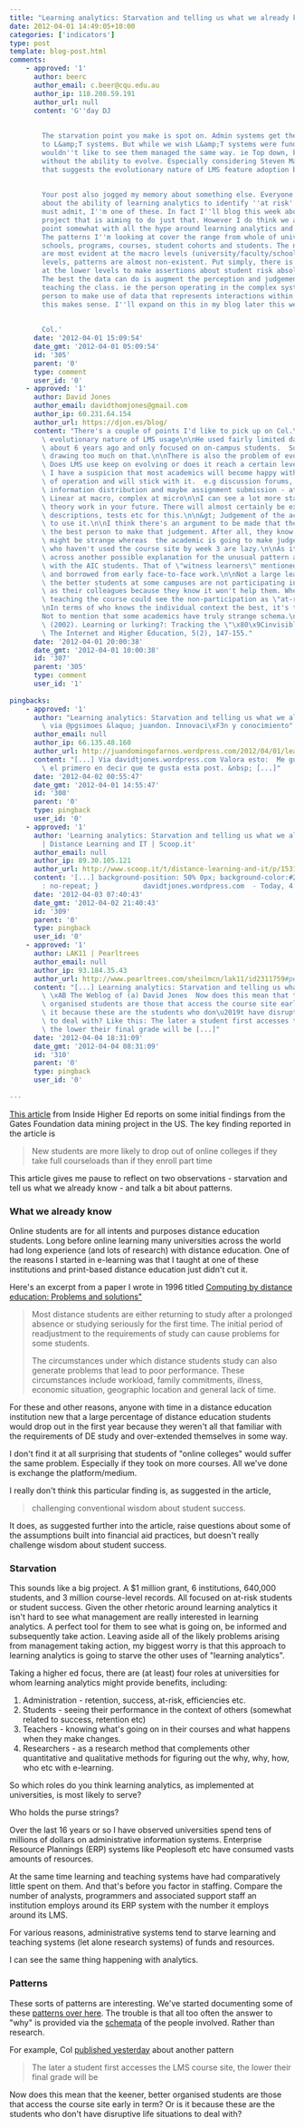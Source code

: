 ```yaml
---
title: "Learning analytics: Starvation and telling us what we already know?"
date: 2012-04-01 14:49:05+10:00
categories: ['indicators']
type: post
template: blog-post.html
comments:
    - approved: '1'
      author: beerc
      author_email: c.beer@cqu.edu.au
      author_ip: 118.208.59.191
      author_url: null
      content: 'G''day DJ
    
    
        The starvation point you make is spot on. Admin systems get the big dollars compared
        to L&amp;T systems. But while we wish L&amp;T systems were funded equally, we
        wouldn''t like to see them managed the same way. ie Top down, big up front design
        without the ability to evolve. Especially considering Steven Malikowski''s research
        that suggests the evolutionary nature of LMS feature adoption by academic staff.
    
    
        Your post also jogged my memory about something else. Everyone is very excited
        about the ability of learning analytics to identify ''at risk'' students and I
        must admit, I''m one of these. In fact I''ll blog this week about a significant
        project that is aiming to do just that. However I do think we are missing the
        point somewhat with all the hype around learning analytics and at risk students.
        The patterns I''m looking at cover the range from whole of university, faculties,
        schools, programs, courses, student cohorts and students. The nice linear patterns
        are most evident at the macro levels (university/faculty/school). At the lower
        levels, patterns are almost non-existent. Put simply, there is too much variation
        at the lower levels to make assertions about student risk absolute and automatic.
        The best the data can do is augment the perception and judgement of the academic
        teaching the class. ie the person operating in the complex system is the best
        person to make use of data that represents interactions within the system. I hope
        this makes sense. I''ll expand on this in my blog later this week.
    
    
        Col.'
      date: '2012-04-01 15:09:54'
      date_gmt: '2012-04-01 05:09:54'
      id: '305'
      parent: '0'
      type: comment
      user_id: '0'
    - approved: '1'
      author: David Jones
      author_email: davidthomjones@gmail.com
      author_ip: 60.231.64.154
      author_url: https://djon.es/blog/
      content: "There's a couple of points I'd like to pick up on Col.\n\n&gt; Malikowski's\
        \ evolutionary nature of LMS usage\n\nHe used fairly limited data: only 3 years,\
        \ about 6 years ago and only focused on on-campus students.  So, have to be cautious\
        \ drawing too much on that.\n\nThere is also the problem of evolutionary dead-ends.\
        \ Does LMS use keep on evolving or does it reach a certain level and plateau?\
        \ I have a suspicion that most academics will become happy with a certain type\
        \ of operation and will stick with it.  e.g discussion forums, a quiz or two,\
        \ information distribution and maybe assignment submission - at most.\n\n&gt;\
        \ Linear at macro, complex at micro\n\nI can see a lot more statistical and other\
        \ theory work in your future. There will almost certainly be existing explanations,\
        \ descriptions, tests etc for this.\n\n&gt; Judgement of the academic...best person\
        \ to use it.\n\nI think there's an argument to be made that the student is perhaps\
        \ the best person to make that judgement. After all, they know why their usage\
        \ might be strange whereas  the academic is going to make judgements.  i.e. students\
        \ who haven't used the course site by week 3 are lazy.\n\nAs it happens, came\
        \ across another possible explanation for the unusual pattern around grades/participation\
        \ with the AIC students. That of \"witness learners\" mentioned in Beaudoin (2002)\
        \ and borrowed from early face-to-face work.\n\nNot a large leap to assume that\
        \ the better students at some campuses are not participating in forums as much\
        \ as their colleagues because they know it won't help them. Whereas an academic\
        \ teaching the course could see the non-participation as \"at-risk\" behaviour.\n\
        \nIn terms of who knows the individual context the best, it's the student.\n\n\
        Not to mention that some academics have truly strange schema.\n\n\nBeaudoin, M.\
        \ (2002). Learning or lurking?: Tracking the \"\x80\x9Cinvisible\" online student.\
        \ The Internet and Higher Education, 5(2), 147-155."
      date: '2012-04-01 20:00:38'
      date_gmt: '2012-04-01 10:00:38'
      id: '307'
      parent: '305'
      type: comment
      user_id: '1'
    
pingbacks:
    - approved: '1'
      author: "Learning analytics: Starvation and telling us what we already\_know? @djplaner\
        \ via @pgsimoes &laquo; juandon. Innovaci\xF3n y conocimiento"
      author_email: null
      author_ip: 66.135.48.160
      author_url: http://juandomingofarnos.wordpress.com/2012/04/01/learning-analytics-starvation-and-telling-us-what-we-already-know-djplaner-via-pgsimoes/
      content: "[...] Via davidtjones.wordpress.com Valora esto:  Me gusta:Me gustaS\xE9\
        \ el primero en decir que te gusta esta post. &nbsp; [...]"
      date: '2012-04-02 00:55:47'
      date_gmt: '2012-04-01 14:55:47'
      id: '308'
      parent: '0'
      type: pingback
      user_id: '0'
    - approved: '1'
      author: 'Learning analytics: Starvation and telling us what we already&nbsp;know?
        | Distance Learning and IT | Scoop.it'
      author_email: null
      author_ip: 89.30.105.121
      author_url: http://www.scoop.it/t/distance-learning-and-it/p/1531413167/learning-analytics-starvation-and-telling-us-what-we-already-know
      content: '[...] background-position: 50% 0px; background-color:#222222; background-repeat
        : no-repeat; }           davidtjones.wordpress.com  - Today, 4:40 [...]'
      date: '2012-04-03 07:40:43'
      date_gmt: '2012-04-02 21:40:43'
      id: '309'
      parent: '0'
      type: pingback
      user_id: '0'
    - approved: '1'
      author: LAK11 | Pearltrees
      author_email: null
      author_ip: 93.184.35.43
      author_url: http://www.pearltrees.com/sheilmcn/lak11/id2311759#pearl39908754&show=reveal,6
      content: "[...] Learning analytics: Starvation and telling us what we already know?\
        \ \xAB The Weblog of (a) David Jones  Now does this mean that the keener, better\
        \ organised students are those that access the course site early in term? Or is\
        \ it because these are the students who don\u2019t have disruptive life situations\
        \ to deal with? Like this: The later a student first accesses the LMS course site,\
        \ the lower their final grade will be [...]"
      date: '2012-04-04 18:31:09'
      date_gmt: '2012-04-04 08:31:09'
      id: '310'
      parent: '0'
      type: pingback
      user_id: '0'
    
---
```

[This article](http://www.insidehighered.com/news/2012/02/01/using-big-data-predict-online-student-success) from Inside Higher Ed reports on some initial findings from the Gates Foundation data mining project in the US. The key finding reported in the article is

> New students are more likely to drop out of online colleges if they take full courseloads than if they enroll part time

This article gives me pause to reflect on two observations - starvation and tell us what we already know - and talk a bit about patterns.

### What we already know

Online students are for all intents and purposes distance education students. Long before online learning many universities across the world had long experience (and lots of research) with distance education. One of the reasons I started in e-learning was that I taught at one of these institutions and print-based distance education just didn't cut it.

Here's an excerpt from a paper I wrote in 1996 titled [Computing by distance education: Problems and solutions"](/blog2/publications/computing-by-distance-education-problems-and-solutions/)

> Most distance students are either returning to study after a prolonged absence or studying seriously for the first time. The initial period of readjustment to the requirements of study can cause problems for some students.
> 
> The circumstances under which distance students study can also generate problems that lead to poor performance. These circumstances include workload, family commitments, illness, economic situation, geographic location and general lack of time.

For these and other reasons, anyone with time in a distance education institution new that a large percentage of distance education students would drop out in the first year because they weren't all that familiar with the requirements of DE study and over-extended themselves in some way.

I don't find it at all surprising that students of "online colleges" would suffer the same problem. Especially if they took on more courses. All we've done is exchange the platform/medium.

I really don't think this particular finding is, as suggested in the article,

> challenging conventional wisdom about student success.

It does, as suggested further into the article, raise questions about some of the assumptions built into financial aid practices, but doesn't really challenge wisdom about student success.

### Starvation

This sounds like a big project. A $1 million grant, 6 institutions, 640,000 students, and 3 million course-level records. All focused on at-risk students or student success. Given the other rhetoric around learning analytics it isn't hard to see what management are really interested in learning analytics. A perfect tool for them to see what is going on, be informed and subsequently take action. Leaving aside all of the likely problems arising from management taking action, my biggest worry is that this approach to learning analytics is going to starve the other uses of "learning analytics".

Taking a higher ed focus, there are (at least) four roles at universities for whom learning analytics might provide benefits, including:

1. Administration - retention, success, at-risk, efficiencies etc.
2. Students - seeing their performance in the context of others (somewhat related to success, retention etc)
3. Teachers - knowing what's going on in their courses and what happens when they make changes.
4. Researchers - as a research method that complements other quantitative and qualitative methods for figuring out the why, why, how, who etc with e-learning.

So which roles do you think learning analytics, as implemented at universities, is most likely to serve?

Who holds the purse strings?

Over the last 16 years or so I have observed universities spend tens of millions of dollars on administrative information systems. Enterprise Resource Plannings (ERP) systems like Peoplesoft etc have consumed vasts amounts of resources.

At the same time learning and teaching systems have had comparatively little spent on them. And that's before you factor in staffing. Compare the number of analysts, programmers and associated support staff an institution employs around its ERP system with the number it employs around its LMS.

For various reasons, administrative systems tend to starve learning and teaching systems (let alone research systems) of funds and resources.

I can see the same thing happening with analytics.

### Patterns

These sorts of patterns are interesting. We've started documenting some of these [patterns over here](http://indicatorsproject.wordpress.com/patterns/). The trouble is that all too often the answer to "why" is provided via the [schemata](http://en.wikipedia.org/wiki/Schema_\(psychology\)) of the people involved. Rather than research.

For example, Col [published yesterday](http://beerc.wordpress.com/2012/03/31/a-nice-easy-indicator-of-student-success/) about another pattern

> The later a student first accesses the LMS course site, the lower their final grade will be

Now does this mean that the keener, better organised students are those that access the course site early in term? Or is it because these are the students who don't have disruptive life situations to deal with?